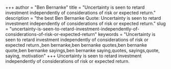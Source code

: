 +++
author = "Ben Bernanke"
title = "Uncertainty is seen to retard investment independently of considerations of risk or expected return."
description = "the best Ben Bernanke Quote: Uncertainty is seen to retard investment independently of considerations of risk or expected return."
slug = "uncertainty-is-seen-to-retard-investment-independently-of-considerations-of-risk-or-expected-return"
keywords = "Uncertainty is seen to retard investment independently of considerations of risk or expected return.,ben bernanke,ben bernanke quotes,ben bernanke quote,ben bernanke sayings,ben bernanke saying,quotes, sayings,quote, saying, motivation"
+++
Uncertainty is seen to retard investment independently of considerations of risk or expected return.
